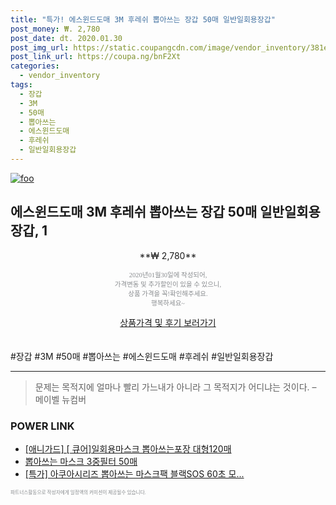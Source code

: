 ```yaml
--- 
title: "특가! 에스윈드도매 3M 후레쉬 뽑아쓰는 장갑 50매 일반일회용장갑" 
post_money: ₩. 2,780 
post_date: dt. 2020.01.30 
post_img_url: https://static.coupangcdn.com/image/vendor_inventory/381e/5b3477634b0e5e760c0c4ff197f923d14b437d50ea99b57f2b1d72d1aaf4.jpg 
post_link_url: https://coupa.ng/bnF2Xt 
categories: 
  - vendor_inventory 
tags: 
  - 장갑 
  - 3M 
  - 50매 
  - 뽑아쓰는 
  - 에스윈드도매 
  - 후레쉬 
  - 일반일회용장갑 
--- 
```

[![foo](https://static.coupangcdn.com/image/vendor_inventory/381e/5b3477634b0e5e760c0c4ff197f923d14b437d50ea99b57f2b1d72d1aaf4.jpg)](https://coupa.ng/bnF2Xt) 

## 에스윈드도매 3M 후레쉬 뽑아쓰는 장갑 50매 일반일회용장갑, 1 
<p style="text-align: center;">**₩ 2,780**</p> 
<p style="text-align: center;"><span style="color: #898c8f; font-family: Georgia,Times,serif; font-size: 0.75em;">2020년01월30일에 작성되어, <br>가격변동 및 추가할인이 있을 수 있으니,<br> 상품 가격을 꼭!확인해주세요.<br>행복하세요~</span> 
</p>	 
<div markdown="0" style="text-align: center;"><a href="https://coupa.ng/bnF2Xt" class="btn btn--success">상품가격 및 후기 보러가기</a></div> 
<br><br> 
  #장갑 #3M #50매 #뽑아쓰는 #에스윈드도매 #후레쉬 #일반일회용장갑 
<hr> 

> 문제는 목적지에 얼마나 빨리 가느내가 아니라 그 목적지가 어디냐는 것이다. – 메이벨 뉴컴버 


### POWER LINK

* <a href="https://blog.naver.com/fasyy4321/221789465628" target="_blank">[애니가드] [ 큐어]일회용마스크 뽑아쓰는포장 대형120매</a>
* <a href="https://blog.naver.com/fasyy4321/221789630524" target="_blank">뽑아쓰는 마스크 3중필터 50매</a>
* <a href="https://blog.naver.com/an0733/221789772896" target="_blank">[특가] 아쿠아시리즈 뽑아쓰는 마스크팩 블랙SOS 60초 모...</a>

<span style="color: #898c8f; font-family: Georgia,Times,serif; font-size: 0.55em;">파트너스활동으로 작성자에게 일정액의 커미션이 제공될수 있습니다.</span> 
